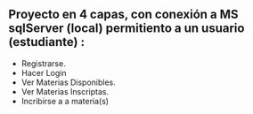 ## Proyecto en 4 capas, con conexión a MS sqlServer (local) permitiento a un usuario (estudiante) :

* Registrarse.
* Hacer Login
* Ver Materias Disponibles.
* Ver Materias Inscriptas.
* Incribirse a a materia(s)
